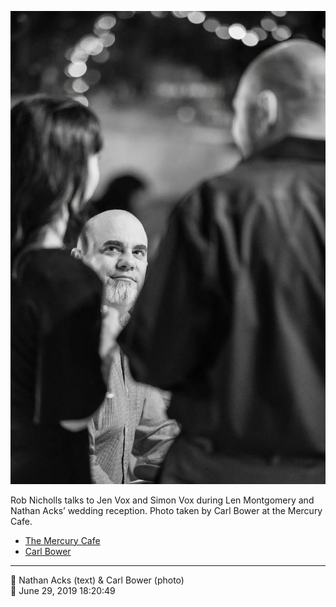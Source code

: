 ![Rob Nicholls talks to Jen and Simon Vox](assets/b68cb4ed0a2757cb704635975f61511e.webp)

Rob Nicholls talks to Jen Vox and Simon Vox during Len Montgomery and Nathan Acks’ wedding reception. Photo taken by Carl Bower at the Mercury Cafe.

* [The Mercury Cafe](http://mercurycafe.com)
* [Carl Bower](https://carlbowerphotos.com)

- - - -

<span aria-hidden="true">👥</span> Nathan Acks (text) & Carl Bower (photo)  
<span aria-hidden="true">📅</span> June 29, 2019 18:20:49
